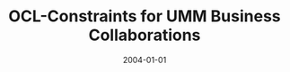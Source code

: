 ---
abstract: ''
authors:
- Birgit Hofreiter
- Christian Huemer
- W. Winiwarter
date: '2004-01-01'
featured: false
links:
- name: Publik
  url: https://publik.tuwien.ac.at/showentry.php?ID=203822&lang=2
publication: 'Vortrag: 5th International Conference on Electronic Commerce and Web
  Technologies: (EC-Web 2004), Zaragoza, Spain; 2004; in: "5th International Conference
  on Electronic Commerce and Web Technologies: (EC-Web 2004)", (2004)'
publication_types:
- '1'
publishDate: '2004-01-01'
title: OCL-Constraints for UMM Business Collaborations
url_pdf: ''
---